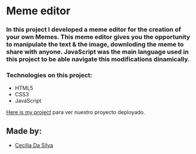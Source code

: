 # Meme editor

### In this project I developed a meme editor for the creation of your own Memes. This meme editor gives you the opportunity to manipulate the text & the image, downloding the meme to share with anyone. JavaScript was the main language used in this project to be able navigate this modifications dinamically.

### Technologies on this project:

-   HTML5
-   CSS3
-   JavaScript

[Here is my project](https://julianabaezz.github.io/Generador-de-memes/) para ver nuestro proyecto deployado.

## Made by:

-   [Cecilia Da Silva](https://github.com/ceciliaads)
